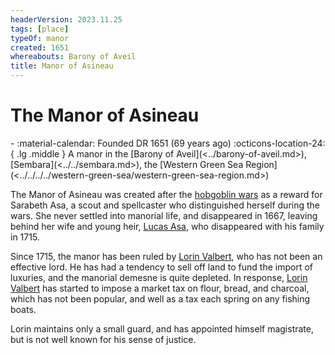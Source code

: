```yaml
---
headerVersion: 2023.11.25
tags: [place]
typeOf: manor
created: 1651
whereabouts: Barony of Aveil
title: Manor of Asineau
---
```

# The Manor of Asineau
<div class="grid cards ext-narrow-margin ext-one-column" markdown>
-  
   :material-calendar: Founded DR 1651 (69 years ago)  
    :octicons-location-24:{ .lg .middle } A manor in the [Barony of Aveil](<../barony-of-aveil.md>), [Sembara](<../../sembara.md>), the [Western Green Sea Region](<../../../../western-green-sea/western-green-sea-region.md>)  
</div>


The Manor of Asineau was created after the [hobgoblin wars](<../../../../../history/third-hobgoblin-war-sembara.md>) as a reward for Sarabeth Asa, a scout and spellcaster who distinguished herself during the wars. She never settled into manorial life, and disappeared in 1667, leaving behind her wife and young heir, [Lucas Asa](<../../../../../people/sembarans/lucas-asa.md>), who disappeared with his family in 1715.

Since 1715, the manor has been ruled by [Lorin Valbert](<../../../../../people/sembarans/lorin-valbert.md>), who has not been an effective lord. He has had a tendency to sell off land to fund the import of luxuries, and the manorial demesne is quite depleted. In response, [Lorin Valbert](<../../../../../people/sembarans/lorin-valbert.md>) has started to impose a market tax on flour, bread, and charcoal, which has not been popular, and well as a tax each spring on any fishing boats. 

Lorin maintains only a small guard, and has appointed himself magistrate, but is not well known for his sense of justice. 